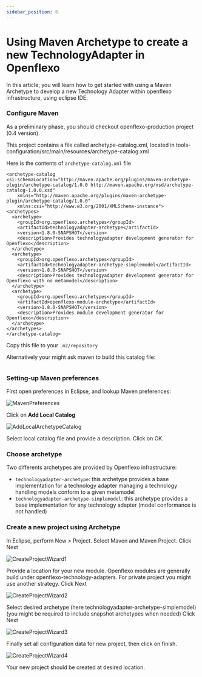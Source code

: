 ```yaml
---
sidebar_position: 6
---
```


# Using Maven Archetype to create a new TechnologyAdapter in Openflexo

In this article, you will learn how to get started with using a Maven Archetype to develop a new Technology Adapter within openflexo infrastructure, using eclipse IDE.

### Configure Maven

As a preliminary phase, you should checkout openflexo-production project (0.4 version).

This project contains a file called archetype-catalog.xml, located in tools-configuration/src/main/resources/archetype-catalog.xml

Here is the contents of `archetype-catalog.xml` file

```<?xml version="1.0" encoding="UTF-8"?>
<archetype-catalog xsi:schemaLocation="http://maven.apache.org/plugins/maven-archetype-plugin/archetype-catalog/1.0.0 http://maven.apache.org/xsd/archetype-catalog-1.0.0.xsd"
    xmlns="http://maven.apache.org/plugins/maven-archetype-plugin/archetype-catalog/1.0.0"
    xmlns:xsi="http://www.w3.org/2001/XMLSchema-instance">
<archetypes>
  <archetype>
    <groupId>org.openflexo.archetypes</groupId>
    <artifactId>technologyadapter-archetype</artifactId>
    <version>1.8.0-SNAPSHOT</version>
    <description>Provides technologyadapter development generator for Openflexo</description>
  </archetype>
  <archetype>
    <groupId>org.openflexo.archetypes</groupId>
    <artifactId>technologyadapter-archetype-simplemodel</artifactId>
    <version>1.8.0-SNAPSHOT</version>
    <description>Provides technologyadapter development generator for Openflexo with no metamodel</description>
  </archetype>
  <archetype>
    <groupId>org.openflexo.archetypes</groupId>
    <artifactId>openflexo-module-archetype</artifactId>
    <version>1.8.0-SNAPSHOT</version>
    <description>Provides module development generator for Openflexo</description>
  </archetype>
</archetypes>
</archetype-catalog>
```

Copy this file to your `.m2/repository`

Alternatively your might ask maven to build this catalog file:

```mvn archetype:crawl
```

### Setting-up Maven preferences

First open preferences in Eclipse, and lookup Maven preferences:

![MavenPreferences](/images/support/UsingModuleCreationArchetype/MavenPreferences.png)

Click on __Add Local Catalog__

![AddLocalArchetypeCatalog](/images/support/UsingModuleCreationArchetype/AddLocalArchetypeCatalog.png)

Select local catalog file and provide a description. Click on OK.
 

### Choose archetype

Two differents archetypes are provided by Openflexo infrastructure:
 
* `technologyadapter-archetype`: this archetype provides a base implementation for a technology adapter managing a technology handling models conform to a given metamodel
* `technologyadapter-archetype-simplemodel`: this archetype provides a base implementation for any technology adapter (model conformance is not handled)
 
### Create a new project using Archetype

In Eclipse, perform New > Project.
Select Maven and Maven Project.
Click Next

![CreateProjectWizard1](/images/support/UsingTechnologyAdapterCreationArchetype/CreateProjectWizard1.png)

Provide a location for your new module.
Openflexo modules are generally build under openflexo-technology-adapters.
For private project you might use another strategy.
Click Next

![CreateProjectWizard2](/images/support/UsingTechnologyAdapterCreationArchetype/CreateProjectWizard2.png)

Select desired archetype (here technologyadapter-archetype-simplemodel)
(you might be required to include snapshot archetypes when needed)
Click Next

![CreateProjectWizard3](/images/support/UsingTechnologyAdapterCreationArchetype/CreateProjectWizard3.png)

Finally set all configuration data for new project, then click on finish.

![CreateProjectWizard4](/images/support/UsingTechnologyAdapterCreationArchetype/CreateProjectWizard4.png)

Your new project should be created at desired location.






